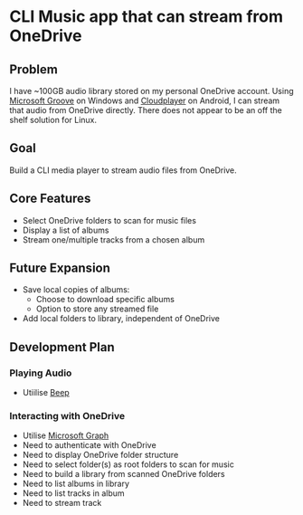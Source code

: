 # CLI Music app that can stream from OneDrive
## Problem
I have ~100GB audio library stored on my personal OneDrive account. Using [Microsoft Groove](https://en.wikipedia.org/wiki/Groove_Music) on Windows and [Cloudplayer](https://play.google.com/store/apps/details?id=com.doubleTwist.cloudPlayerPro&hl=en_AU&pli=1) on Android, I can stream that audio from OneDrive directly. There does not appear to be an off the shelf solution for Linux.

## Goal
Build a CLI media player to stream audio files from OneDrive.

## Core Features
- Select OneDrive folders to scan for music files
- Display a list of albums
- Stream one/multiple tracks from a chosen album

## Future Expansion
- Save local copies of albums:
  - Choose to download specific albums
  - Option to store any streamed file
- Add local folders to library, independent of OneDrive

## Development Plan
### Playing Audio
- Utiilise [Beep](https://github.com/gopxl/beep)

### Interacting with OneDrive
- Utilise [Microsoft Graph](https://developer.microsoft.com/en-us/graph/graph-explorer)
- Need to authenticate with OneDrive
- Need to display OneDrive folder structure
- Need to select folder(s) as root folders to scan for music
- Need to build a library from scanned OneDrive folders
- Need to list albums in library
- Need to list tracks in album
- Need to stream track 